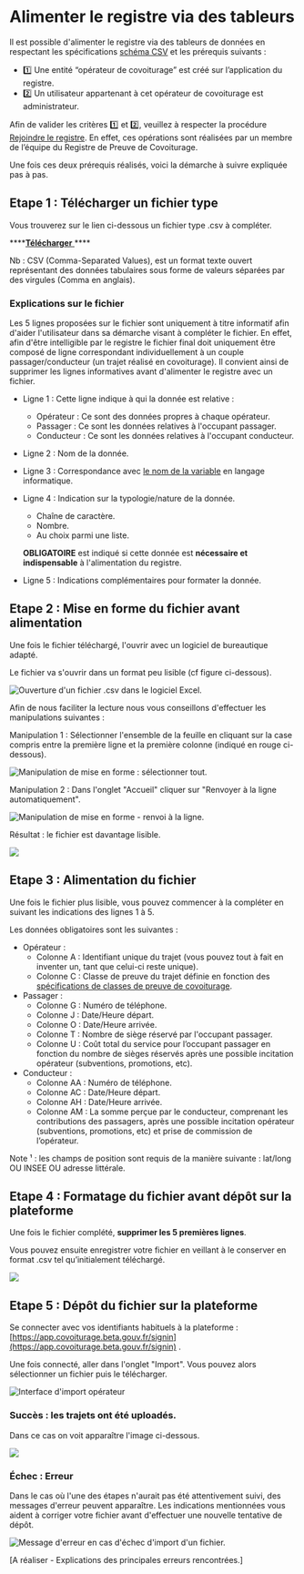 # Alimenter le registre via des tableurs

Il est possible d'alimenter le registre via des tableurs de données en respectant les spécifications [schéma CSV](schema-csv.md) et les prérequis suivants : 

* 1️⃣ Une entité “opérateur de covoiturage” est créé sur l’application du registre.
* 2️⃣ Un utilisateur appartenant à cet opérateur de covoiturage est administrateur.

Afin de valider les critères 1️⃣ et 2️⃣, veuillez à respecter la procédure [Rejoindre le registre](../../mode-aom/onboarding.md). En effet, ces opérations sont réalisées par un membre de l’équipe du Registre de Preuve de Covoiturage.

Une fois ces deux prérequis réalisés, voici la démarche à suivre expliquée pas à pas. 

## Etape 1 : Télécharger un fichier type

Vous trouverez sur le lien ci-dessous un fichier type .csv à compléter. 

\*\*\*\*[**Télécharger** ](https://drive.google.com/file/d/1uhVoUY7snkuSaegRRJnBOmKFuYsNem4k/view?usp=sharing)\*\*\*\*

Nb : CSV \(Comma-Separated Values\), est un format texte ouvert représentant des données tabulaires sous forme de valeurs séparées par des virgules \(Comma en anglais\).

### **Explications sur le fichier**

Les 5 lignes proposées sur le fichier sont uniquement à titre informatif afin d'aider l'utilisateur dans sa démarche visant à compléter le fichier. En effet, afin d'être intelligible par le registre le fichier final doit uniquement être composé de ligne correspondant individuellement à un couple passager/conducteur \(un trajet réalisé en covoiturage\). Il convient ainsi de supprimer les lignes informatives avant d'alimenter le registre avec un fichier.

* Ligne 1 : Cette ligne indique à qui la donnée est relative : 
  * Opérateur : Ce sont des données propres à chaque opérateur.
  * Passager : Ce sont les données relatives à l'occupant passager.
  * Conducteur : Ce sont les données relatives à l'occupant conducteur.
* Ligne 2 : Nom de la donnée.
* Ligne 3 : Correspondance avec [le nom de la variable](schema-csv.md) en langage informatique.
* Ligne 4 : Indication sur la typologie/nature de la donnée.

  * Chaîne de caractère.
  * Nombre.
  * Au choix parmi une liste.

  **OBLIGATOIRE** est indiqué si cette donnée est **nécessaire et indispensable** à l'alimentation du registre.

* Ligne 5 : Indications complémentaires pour formater la donnée.

## **Etape 2 : Mise en forme du fichier avant alimentation**

Une fois le fichier téléchargé, l'ouvrir avec un logiciel de bureautique adapté. 

Le fichier va s'ouvrir dans un format peu lisible \(cf figure ci-dessous\).

![Ouverture d&apos;un fichier .csv dans le logiciel Excel. ](../../.gitbook/assets/image%20%2815%29.png)

Afin de nous faciliter la lecture nous vous conseillons d'effectuer les manipulations suivantes :

Manipulation 1 : Sélectionner l'ensemble de la feuille en cliquant sur la case compris entre la première ligne et la première colonne \(indiqué en rouge ci-dessous\). 

![Manipulation de mise en forme : s&#xE9;lectionner tout.](../../.gitbook/assets/image%20%2813%29.png)

Manipulation 2 : Dans l'onglet "Accueil" cliquer sur "Renvoyer à la ligne automatiquement".

![Manipulation de mise en forme - renvoi &#xE0; la ligne.](../../.gitbook/assets/image%20%2810%29.png)

Résultat : le fichier est davantage lisible.

![](../../.gitbook/assets/image.png)

## Etape 3 : Alimentation du fichier

Une fois le fichier plus lisible, vous pouvez commencer à la compléter en suivant les indications des lignes 1 à 5. 

Les données obligatoires sont les suivantes : 

* Opérateur : 
  * Colonne A : Identifiant unique du trajet \(vous pouvez tout à fait en inventer un, tant que celui-ci reste unique\).
  * Colonne C : Classe de preuve du trajet définie en fonction des [spécifications de classes de preuve de covoiturage](../../specifications/classes-de-preuve-de-covoiturage.md).
* Passager : 
  * Colonne G : Numéro de téléphone.
  * Colonne J : Date/Heure départ.
  * Colonne O : Date/Heure arrivée.
  * Colonne T : Nombre de siège réservé par l'occupant passager.
  * Colonne U : Coût total du service pour l’occupant passager en fonction du nombre de sièges réservés après une possible incitation opérateur \(subventions, promotions, etc\).
* Conducteur : 
  * Colonne AA : Numéro de téléphone.
  * Colonne AC : Date/Heure départ. 
  * Colonne AH : Date/Heure arrivée.
  * Colonne AM : La somme perçue par le conducteur, comprenant les contributions des passagers, après une possible incitation opérateur \(subventions, promotions, etc\) et prise de commission de l’opérateur.

Note ¹ : les champs de position sont requis de la manière suivante : lat/long OU INSEE OU adresse littérale.

## Etape 4 : Formatage du fichier avant dépôt sur la plateforme

Une fois le fichier complété, **supprimer les 5 premières lignes**.

Vous pouvez ensuite enregistrer votre fichier en veillant à le conserver en format .csv tel qu’initialement téléchargé. 

![](../../.gitbook/assets/image%20%281%29.png)

## Etape 5 : Dépôt du fichier sur la plateforme

Se connecter avec vos identifiants habituels à la plateforme : [https://app.covoiturage.beta.gouv.fr/signin](https://app.covoiturage.beta.gouv.fr/signin) .

Une fois connecté, aller dans l'onglet "Import". Vous pouvez alors sélectionner un fichier puis le télécharger. 

![Interface d&apos;import op&#xE9;rateur](../../.gitbook/assets/image%20%285%29.png)

### Succès : les trajets ont été uploadés. 

Dans ce cas on voit apparaître l'image ci-dessous.

![](../../.gitbook/assets/image%20%2812%29.png)

### Échec : Erreur

Dans le cas où l'une des étapes n'aurait pas été attentivement suivi, des messages d'erreur peuvent apparaître. Les indications mentionnées vous aident à corriger votre fichier avant d'effectuer une nouvelle tentative de dépôt. 

![Message d&apos;erreur en cas d&apos;&#xE9;chec d&apos;import d&apos;un fichier.](../../.gitbook/assets/image%20%287%29.png)



\[A réaliser - Explications des principales erreurs rencontrées.\]



